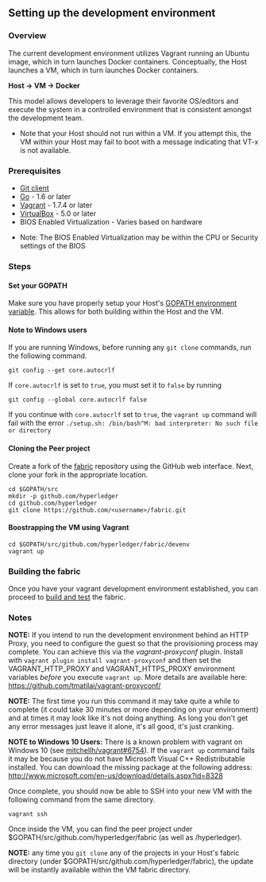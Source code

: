 ## Setting up the development environment

### Overview
The current development environment utilizes Vagrant running an Ubuntu image, which in turn launches Docker containers. Conceptually, the Host launches a VM, which in turn launches Docker containers.

**Host -> VM -> Docker**

This model allows developers to leverage their favorite OS/editors and execute the system in a controlled environment that is consistent amongst the development team.

- Note that your Host should not run within a VM. If you attempt this, the VM within your Host may fail to boot with a message indicating that VT-x is not available.

### Prerequisites
* [Git client](https://git-scm.com/downloads)
* [Go](https://golang.org/) - 1.6 or later
* [Vagrant](https://www.vagrantup.com/) - 1.7.4 or later
* [VirtualBox](https://www.virtualbox.org/) - 5.0 or later
* BIOS Enabled Virtualization - Varies based on hardware

- Note: The BIOS Enabled Virtualization may be within the CPU or Security settings of the BIOS

### Steps

#### Set your GOPATH
Make sure you have properly setup your Host's [GOPATH environment variable](https://github.com/golang/go/wiki/GOPATH). This allows for both building within the Host and the VM.

#### Note to Windows users

If you are running Windows, before running any `git clone` commands, run the following command.
```
git config --get core.autocrlf
```
If `core.autocrlf` is set to `true`, you must set it to `false` by running
```
git config --global core.autocrlf false
```
If you continue with `core.autocrlf` set to `true`, the `vagrant up` command will fail with the error `./setup.sh: /bin/bash^M: bad interpreter: No such file or directory`

#### Cloning the Peer project

Create a fork of the [fabric](https://github.com/hyperledger/fabric) repository using the GitHub web interface. Next, clone your fork in the appropriate location.

```
cd $GOPATH/src
mkdir -p github.com/hyperledger
cd github.com/hyperledger
git clone https://github.com/<username>/fabric.git
```


#### Boostrapping the VM using Vagrant

```
cd $GOPATH/src/github.com/hyperledger/fabric/devenv
vagrant up
```

### Building the fabric

Once you have your vagrant development environment established, you can proceed to [build and test](build.md) the fabric.

### Notes

**NOTE:** If you intend to run the development environment behind an HTTP Proxy, you need to configure the guest so that the provisioning process may complete.  You can achieve this via the *vagrant-proxyconf* plugin. Install with `vagrant plugin install vagrant-proxyconf` and then set the VAGRANT_HTTP_PROXY and VAGRANT_HTTPS_PROXY environment variables *before* you execute `vagrant up`. More details are available here: https://github.com/tmatilai/vagrant-proxyconf/

**NOTE:** The first time you run this command it may take quite a while to complete (it could take 30 minutes or more depending on your environment) and at times it may look like it's not doing anything. As long you don't get any error messages just leave it alone, it's all good, it's just cranking.

**NOTE to Windows 10 Users:** There is a known problem with vagrant on Windows 10 (see [mitchellh/vagrant#6754](https://github.com/mitchellh/vagrant/issues/6754)). If the `vagrant up` command fails it may be because you do not have Microsoft Visual C++ Redistributable installed. You can download the missing package at the following address: http://www.microsoft.com/en-us/download/details.aspx?id=8328


Once complete, you should now be able to SSH into your new VM with the following command from the same directory.

    vagrant ssh

Once inside the VM, you can find the peer project under $GOPATH/src/github.com/hyperledger/fabric (as well as /hyperledger).

**NOTE:** any time you `git clone` any of the projects in your Host's fabric directory (under $GOPATH/src/github.com/hyperledger/fabric), the update will be instantly available within the VM fabric directory.
